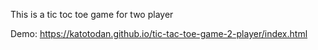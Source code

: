 This is a tic toc toe game for two player

Demo: https://katotodan.github.io/tic-tac-toe-game-2-player/index.html